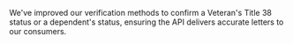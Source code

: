 We've improved our verification methods to confirm a Veteran's Title 38 status or a dependent's status, ensuring the API delivers accurate letters to our consumers. 
